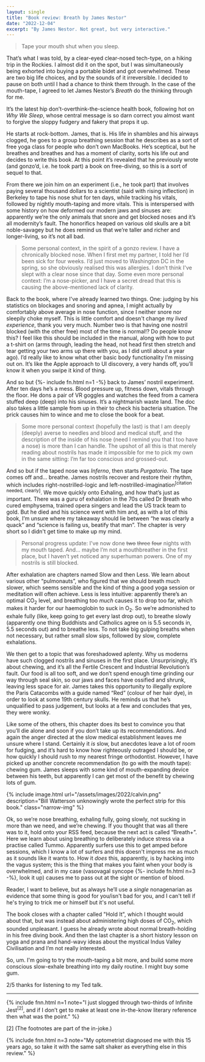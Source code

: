 ```yaml
---
layout: single
title: "Book review: Breath by James Nestor"
date: "2022-12-04"
excerpt: "By James Nestor. Not great, but very interactive."
---
```


> Tape your mouth shut when you sleep.

That’s what I was told, by a clear-eyed clear-nosed tech-type, on a hiking trip in the Rockies. I almost did it on the spot, but I was simultaneously being exhorted into buying a portable bidet and got overwhelmed. These are two big life choices, and by the sounds of it irreversible. I decided to pause on both until I had a chance to think them through. In the case of the mouth-tape, I agreed to let James Nestor’s _Breath_ do the thinking through for me.

It’s the latest hip don’t-overthink-the-science health book, following hot on _Why We Sleep_, whose central message is so darn correct you almost want to forgive the sloppy fudgery and fakery that props it up.

He starts at rock-bottom. James, that is. His life in shambles and his airways clogged, he goes to a group breathing session that he describes as a sort of free yoga class for people who don’t own MacBooks. He’s sceptical, but he breathes and breathes and has a moment of clarity, sorts his life out and decides to write this book. At this point it’s revealed that he previously wrote (and gonzo’d, i.e. he took part) a book on free-diving, so this is a sort of sequel to that.

From there we join him on an experiment (i.e., he took part) that involves paying several thousand dollars to a scientist (said with rising inflection) in Berkeley to tape his nose shut for ten days, while tracking his vitals, followed by nightly mouth-taping and more vitals. This is interspersed with some history on how deformed our modern jaws and sinuses are: apparently we’re the only animals that snore and get blocked noses and it’s all modernity’s fault. The honorifics heaped on various old skulls are a bit noble-savagey but he does remind us that we’re taller and richer and longer-living, so it’s not all bad.

> Some personal context, in the spirit of a gonzo review. I have a chronically blocked nose. When I first met my partner, I told her I’d been sick for four weeks. I’d just moved to Washington DC in the spring, so she obviously realised this was allergies. I don’t think I've slept with a clear nose since that day. Some even more personal context: I’m a nose-picker, and I have a secret dread that this is causing the above-mentioned lack of clarity.

Back to the book, where I've already learned two things. One: judging by his statistics on blockages and snoring and apnea, I might actually by comfortably above average in nose function, since I neither snore nor sleepily choke myself. This is little comfort and doesn't change my _lived experience_, thank you very much. Number two is that having one nostril blocked (with the other free) most of the time is normal!? Do people know this? I feel like this should be included in the manual, along with how to put a t-shirt on (arms through, leading the head, not head first then stretch and tear getting your two arms up there with you, as I did until about a year ago). I’d really like to know what other basic body functionality I’m missing out on. It’s like the Apple approach to UI discovery, a very hands off, you’ll know it when you swipe it kind of thing.

And so but {%- include fn.html n=1 -%} back to James’ nostril experiment. After ten days he’s a mess. Blood pressure up, fitness down, vitals through the floor. He dons a pair of VR goggles and watches the feed from a camera stuffed deep (deep) into his sinuses. It’s a nightmarish waste land. The doc also takes a little sample from up in their to check his bacteria situation. The prick causes him to wince and me to close the book for a beat.

> Some more personal context (hopefully the last) is that I am deeply (deeply) averse to needles and blood and medical stuff, and the description of the inside of his nose (need I remind you that I too have a nose) is more than I can handle. The upshot of all this is that merely reading about nostrils has made it impossible for me to pick my own in the same sitting: I’m far too conscious and grossed-out.

And so but if the taped nose was _Inferno_, then starts _Purgatorio_. The tape comes off and… breathe. James nostrils recover and restore their rhythm, which includes right-nostrilled-logic and left-nostrilled-imagination<sup>[citation needed, clearly]</sup>. We move quickly onto Exhaling, and how that’s just as important. There was a guru of exhalation in the 70s called Dr Breath who cured emphysema, trained opera singers and lead the US track team to gold. But he died and his science went with him and, as with a lot of this book, I’m unsure where my takeaway should lie between “he was clearly a quack” and “science is failing us, beatify that man”. The chapter is very short so I didn't get time to make up my mind.

> Personal progress update: I've now done ~~two~~ ~~three~~ ~~four~~ nights with my mouth taped. And… maybe I’m not a mouthbreather in the first place, but I haven’t yet noticed any superhuman powers. One of my nostrils is still blocked.

After exhalation are chapters named Slow and then Less. We learn about various other “pulmonauts”, who figured that we should breath much slower, which seems sensible and the kind of thing a good yoga session or meditation will often achieve. Less is less intuitive: apparently there’s an optimal CO<sub>2</sub> level, and breathing too _much_ causes it to drop too far, which makes it harder for our haemoglobin to suck in O<sub>2</sub>. So we’re admonished to exhale fully (like, keep going to get every last drop out), to breathe slowly (apparently one thing Buddhists and Catholics agree on is 5.5 seconds in, 5.5 seconds out) and to breathe less. To not take big gulping breaths when not necessary, but rather small slow sips, followed by slow, complete exhalations.

We then get to a topic that was foreshadowed aplenty. Why us moderns have such clogged nostrils and sinuses in the first place. Unsurprisingly, it’s about chewing, and it’s all the Fertile Crescent and Industrial Revolution’s fault. Our food is all too soft, and we don’t spend enough time grinding our way through seal skin, so our jaws and faces have ossified and shrunk, leaving less space for air. James takes this opportunity to illegally explore the Paris Catacombs with a guide named “Red” (colour of her hair dye), in order to look at some 19th century skulls. He reminds us that he’s unqualified to pass judgement, but looks at a few and concludes that yes, they were wonky.

Like some of the others, this chapter does its best to convince you that you’ll die alone and soon if you don’t take up its recommendations. And again the anger directed at the slow medical establishment leaves me unsure where I stand. Certainly it _is_ slow, but anecdotes leave a lot of room for fudging, and it’s hard to know how righteously outraged I should be, or how quickly I should rush to my nearest fringe orthodontist. However, I have picked up another concrete recommendation (to go with the mouth tape): chewing gum. James sleeps with some kind of mouth-expanding device between his teeth, but apparently I can get most of the benefit by chewing lots of gum.

{% include image.html url="/assets/images/2022/calvin.png" description="Bill Watterson unknowingly wrote the perfect strip for this book." class="narrow-img" %}

Ok, so we’re nose breathing, exhaling fully, going slowly, not sucking in more than we need, and we’re chewing. If you thought that was all there was to it, hold onto your RSS feed, because the next act is called “Breath+”. Here we learn about using breathing to deliberately induce stress via a practise called Tummo. Apparently surfers use this to get amped before sessions, which I know a lot of surfers and this doesn't impress me as much as it sounds like it wants to. How it _does_ this, apparently, is by hacking into the vagus system; this is the thing that makes you faint when your body is overwhelmed, and in my case (vasovagal syncope {%- include fn.html n=3 -%}, look it up) causes me to pass out at the sight or mention of blood.

Reader, I want to believe, but as always he’ll use a _single_ nonagenarian as evidence that some thing is good for you/isn't bad for you, and I can't tell if he's trying to trick me or himself but it's not useful.

The book closes with a chapter called "Hold It", which I thought would about that, but was instead about administering high doses of CO<sub>2</sub>, which sounded unpleasant. I guess he already wrote about normal breath-holding in his free diving book. And then the last chapter is a short history lesson on yoga and prana and hand-wavy ideas about the mystical Indus Valley Civilisation and I’m not really interested.

So, um. I'm going to try the mouth-taping a bit more, and build some more conscious slow-exhale breathing into my daily routine. I might buy some gum.

2/5 thanks for listening to my Ted talk.

---------------------------------------------------------------------------------

{% include fnn.html n=1 note="I just slogged through two-thirds of Infinite Jest<sup>[2]</sup>, and if I don’t get to make at least one in-the-know literary reference then what was the point." %}

[2] (The footnotes are part of the in-joke.)

{% include fnn.html n=3 note="My optometrist diagnosed me with this 15 years ago, so take it with the same salt shaker as everything else in this review." %}
